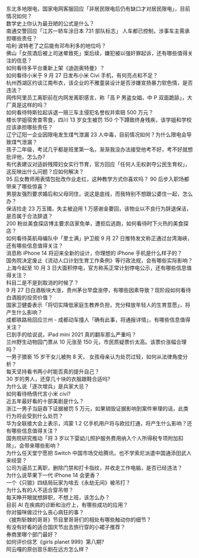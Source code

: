 东北多地限电，国家电网客服回应「非居民限电后仍有缺口才对居民限电」，目前情况如何？  
数学史上你认为最丑陋的公式是什么？  
南通交警回应「江苏一轿车涂日本 731 部队标志」 人车都已控制，涉事车主需承担哪些责任？  
哈利·波特老了之后能有邓布利多的地位吗？  
佛山「女孩酒后被上司迷晕致死」案后续，嫌犯被以强奸罪起诉，还有哪些值得关注的信息？  
如何看待多平台重新上架《迪迦奥特曼》？  
如何看待小米于 9 月 27 日发布小米 Civi 手机，有何亮点和不足？  
杭州西湖区约谈江南布衣，该企业的不雅童装设计是否涉嫌宣扬暴力软色情，是否违法？  
网传阿里员工离职前在内网发离职感言，称「高 P 男盗女娼，中 P 双面跪舔」，大厂真是这样的吗？  
如何看待特斯拉起诉退一赔三车主侵犯名誉权并索赔 500 万元？  
楼长学姐宿舍查零食，四川 13 岁女生被罚 150 个下蹲致终身残疾，该学姐和学校应该承担哪些责任？  
辽宁辽阳一企业因限电发生煤气泄漏 23 人中毒，目前情况如何？为什么限电会导致煤气泄漏？  
孩子二年级，考试几乎都是班里第一名，渐渐我没办法接受他考不好，考不好就想批评他，怎么办?  
有代表建议对适龄残障妇女实行节育，官方回应「任何人无权剥夺公民生育权」，这反映出什么问题？应如何解决？  
95 后女教师用表情包批改作业走红，这种教学方式你喜欢吗？ 90 后步入职场都带来了哪些惊喜？  
男朋友强烈要求婚后和父母同住，说这是底线，而我特别不想跟公婆住一起，怎么办？  
保洁捡走 23 万玉镯，失主被迫用 1 万感谢金要回，该物业以不良行为辞退保洁，是否属于合法辞退？  
200 粉丝美食探店博主要求店家免单，遭拒后逃跑，如何看待时下火热的美食探店？  
如何看待英航母编队中「里士满」护卫舰 9 月 27 日推特发文称正通过台湾海峡，还有哪些信息值得关注？  
消息称 iPhone 14 将迎来全新的设计，你理想的 iPhone 手机是什么样子的？  
国务院决定废止《流动人口计划生育工作条例》等行政法规，会有哪些实际影响？  
上海今起至 10 月 3 日大面积停电，官方称系正常计划停电公示，还有哪些信息值得关注？  
科目二是不是到取消的时候了？  
9 月 27 日白酒板块大涨，贵州茅台早盘涨停，有哪些因素导致？现阶段如何看待白酒股的投资价值？  
国家卫健委表示「将切实降低家庭生教养负担，充分释放年轻人的生育意愿」，将产生什么影响？  
成都铁路局回应兰州 - 成都动车撞人「确有此事，将通报详情」，有哪些信息值得关注？  
已到手的给说说，iPad mini 2021 真的翻车那么严重吗？  
兰州野生动物园门票从 10 元涨至 150 元，市民质疑票价太高。该票价涨幅合理吗？  
一男子猥亵 15 岁干女儿被拘 8 天， 女孩母亲认为处罚过轻，如何从法律角度分析？  
每天坚持看书两小时能否真的提升自己？  
30 岁的男人，还穿几十块的衣服跟鞋合适吗?  
为什么说「逐次增兵」是兵家大忌？  
如何看待杨倩代言小米 civi?  
近五年最好看的十部美剧是什么？  
浙江一男子当庭吞下证据被罚 5 万元，如果销毁证据影响到案件审理的话，此类行为将会受到什么处罚？  
华为全联接大会上表示，鸿蒙 1.2 亿手机用户将与欧拉打通，将产生什么影响？还有哪些信息值得关注？  
国务院研究推动「将 3 岁以下婴幼儿照护服务费用纳入个人所得税专项附加扣除」，会带来哪些影响？  
为什么任天堂宁愿把 Switch 中国市场交给腾讯，也不学索尼派遣中国通添田武人来经营？  
公司为逼员工离职，删除门禁和打卡指纹，并收走工作电脑，是否已经违法？  
为什么说苹果下一代 iPhone 14 会更香？  
一个《只狼》四结局玩家为啥去《永劫无间》被吊打？  
为什么有的人不适合穿吊带？  
每天睁开眼就想辞职，不想上班，该怎么办？  
目前 AI 在疾病的诊断和治疗上，有哪些成功的应用？  
你对猫咪做过什么丧心病狂的事？  
《披荆斩棘的哥哥》节目里哥哥们的相处有哪些触动你的细节？  
有没有好看的适合国庆节出去旅行穿的小裙子推荐？  
券商里哪个部门最好？  
如何评价综艺《girls planet 999》第八期?  
阿云嘎的原创音乐剧在远方怎么样？  
